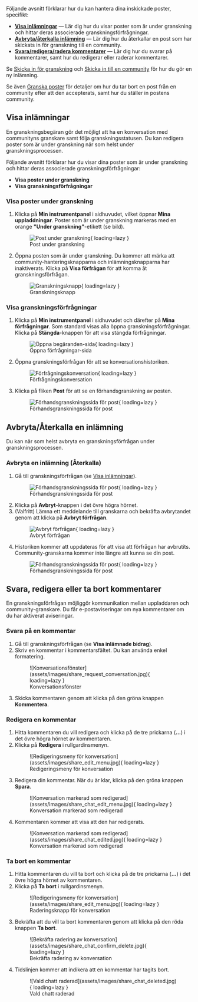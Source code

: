 Följande avsnitt förklarar hur du kan hantera dina inskickade poster, specifikt:

- [**Visa inlämningar**](#visa-inlamningar) — Lär dig hur du visar poster som är under granskning och hittar deras associerade granskningsförfrågningar.
- [**Avbryta/återkalla inlämning**](#avbryta-en-inskickning-aterkalla) — Lär dig hur du återkallar en post som har skickats in för granskning till en community.
- [**Svara/redigera/radera kommentarer**](#svara-redigera-eller-ta-bort-kommentarer) — Lär dig hur du svarar på kommentarer, samt hur du redigerar eller raderar kommentarer.

Se [Skicka in för granskning](./submit_for_review.md) och [Skicka in till en community](./submit_to_community.md) för hur du gör en ny inlämning.

Se även [Granska poster](../communities/curate_records.md) för detaljer om hur du tar bort en post från en community efter att den accepterats, samt hur du ställer in postens community.

## Visa inlämningar

En granskningsbegäran gör det möjligt att ha en konversation med communityns granskare samt följa granskningsstatusen. Du kan redigera poster som är under granskning när som helst under granskningsprocessen.

Följande avsnitt förklarar hur du visar dina poster som är under granskning och hittar deras associerade granskningsförfrågningar:

- **Visa poster under granskning**
- **Visa granskningsförfrågningar**

### Visa poster under granskning

1. Klicka på **Min instrumentpanel** i sidhuvudet, vilket öppnar **Mina uppladdningar**. Poster som är under granskning markeras med en orange **"Under granskning"**-etikett (se bild).
        <figure markdown="span">
        ![Post under granskning](assets/images/share_inreview_records.jpg){ loading=lazy }
        <figcaption>Post under granskning</figcaption>
        </figure>

2. Öppna posten som är under granskning. Du kommer att märka att community-hanteringsknapparna och inlämningsknapparna har inaktiverats. Klicka på **Visa förfrågan** för att komma åt granskningsförfrågan.
        <figure markdown="span">
        ![Granskningsknapp](assets/images/share_review_button.jpg){ loading=lazy }
        <figcaption>Granskningsknapp</figcaption>
        </figure>

### Visa granskningsförfrågningar

1. Klicka på **Min instrumentpanel** i sidhuvudet och därefter på **Mina förfrågningar**. Som standard visas alla öppna granskningsförfrågningar. Klicka på **Stängda**-knappen för att visa stängda förfrågningar.
        <figure markdown="span">
        ![Öppna begäranden-sida](assets/images/share_open_requests_page.jpg){ loading=lazy }
        <figcaption>Öppna förfrågningar-sida</figcaption>
        </figure>
2. Öppna granskningsförfrågan för att se konversationshistoriken.
        <figure markdown="span">
        ![Förfrågningskonversation](assets/images/share_request_conversation.jpg){ loading=lazy }
        <figcaption>Förfrågningskonversation</figcaption>
        </figure>
3. Klicka på fliken **Post** för att se en förhandsgranskning av posten.
        <figure markdown="span">
        ![Förhandsgranskningssida för post](assets/images/share_preview_page.jpg){ loading=lazy }
        <figcaption>Förhandsgranskningssida för post</figcaption>
        </figure>

## Avbryta/Återkalla en inlämning

Du kan när som helst avbryta en granskningsförfrågan under granskningsprocessen.

### Avbryta en inlämning (Återkalla)

1. Gå till granskningsförfrågan (se [Visa inlämningar](#visa-inlamningar)).
        <figure markdown="span">
        ![Förhandsgranskningssida för post](assets/images/share_preview_page.jpg){ loading=lazy }
        <figcaption>Förhandsgranskningssida för post</figcaption>
        </figure>
2. Klicka på **Avbryt**-knappen i det övre högra hörnet.
3. (Valfritt) Lämna ett meddelande till granskarna och bekräfta avbrytandet genom att klicka på **Avbryt förfrågan**.
        <figure markdown="span">
        ![Avbryt förfrågan](assets/images/share_cancel_request_menu.jpg){ loading=lazy }
        <figcaption>Avbryt förfrågan</figcaption>
        </figure>
4. Historiken kommer att uppdateras för att visa att förfrågan har avbrutits. Community-granskarna kommer inte längre att kunna se din post.
        <figure markdown="span">
        ![Förhandsgranskningssida för post](assets/images/share_chat_canelled_request.jpg){ loading=lazy }
        <figcaption>Förhandsgranskningssida för post</figcaption>
        </figure>

## Svara, redigera eller ta bort kommentarer

En granskningsförfrågan möjliggör kommunikation mellan uppladdaren och community-granskare. Du får e-postaviseringar om nya kommentarer om du har aktiverat aviseringar.

### Svara på en kommentar

1. Gå till granskningsförfrågan (se **Visa inlämnade bidrag**).
2. Skriv en kommentar i kommentarsfältet. Du kan använda enkel formatering.
      <figure markdown="span">
      ![Konversationsfönster](assets/images/share_request_conversation.jpg){ loading=lazy }
      <figcaption>Konversationsfönster</figcaption>
      </figure>
3. Skicka kommentaren genom att klicka på den gröna knappen **Kommentera**.

### Redigera en kommentar

1. Hitta kommentaren du vill redigera och klicka på de tre prickarna (**...**) i det övre högra hörnet av kommentaren.
2. Klicka på **Redigera** i rullgardinsmenyn.
      <figure markdown="span">
      ![Redigeringsmeny för konversation](assets/images/share_edit_menu.jpg){ loading=lazy }
      <figcaption>Redigeringsmeny för konversation</figcaption>
      </figure>
3. Redigera din kommentar. När du är klar, klicka på den gröna knappen **Spara**.
      <figure markdown="span">
      ![Konversation markerad som redigerad](assets/images/share_chat_edit_menu.jpg){ loading=lazy }
      <figcaption>Konversation markerad som redigerad</figcaption>
      </figure>
4. Kommentaren kommer att visa att den har redigerats.
      <figure markdown="span">
      ![Konversation markerad som redigerad](assets/images/share_chat_edited.jpg){ loading=lazy }
      <figcaption>Konversation markerad som redigerad</figcaption>
      </figure>

### Ta bort en kommentar

1. Hitta kommentaren du vill ta bort och klicka på de tre prickarna (**...**) i det övre högra hörnet av kommentaren.
2. Klicka på **Ta bort** i rullgardinsmenyn.
      <figure markdown="span">
      ![Redigeringsmeny för konversation](assets/images/share_edit_menu.jpg){ loading=lazy }
      <figcaption>Raderingsknapp för konversation</figcaption>
      </figure>
3. Bekräfta att du vill ta bort kommentaren genom att klicka på den röda knappen **Ta bort**.
      <figure markdown="span">
      ![Bekräfta radering av konversation](assets/images/share_chat_confirm_delete.jpg){ loading=lazy }
      <figcaption>Bekräfta radering av konversation</figcaption>
      </figure>
4. Tidslinjen kommer att indikera att en kommentar har tagits bort.
      <figure markdown="span">
      ![Vald chatt raderad](assets/images/share_chat_deleted.jpg){ loading=lazy }
      <figcaption>Vald chatt raderad</figcaption>
      </figure>
